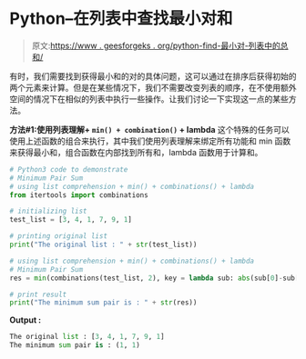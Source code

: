 # Python–在列表中查找最小对和

> 原文:[https://www . geesforgeks . org/python-find-最小对-列表中的总和/](https://www.geeksforgeeks.org/python-find-minimum-pair-sum-in-list/)

有时，我们需要找到获得最小和的对的具体问题，这可以通过在排序后获得初始的两个元素来计算。但是在某些情况下，我们不需要改变列表的顺序，在不使用额外空间的情况下在相似的列表中执行一些操作。让我们讨论一下实现这一点的某些方法。

**方法#1:使用列表理解+ `min() + combination()` + lambda**
这个特殊的任务可以使用上述函数的组合来执行，其中我们使用列表理解来绑定所有功能和 min 函数来获得最小和，组合函数在内部找到所有和，lambda 函数用于计算和。

```py
# Python3 code to demonstrate
# Minimum Pair Sum 
# using list comprehension + min() + combinations() + lambda
from itertools import combinations

# initializing list
test_list = [3, 4, 1, 7, 9, 1]

# printing original list
print("The original list : " + str(test_list))

# using list comprehension + min() + combinations() + lambda
# Minimum Pair Sum 
res = min(combinations(test_list, 2), key = lambda sub: abs(sub[0]-sub[1]))

# print result
print("The minimum sum pair is : " + str(res))
```

**Output :**

```py
The original list : [3, 4, 1, 7, 9, 1]
The minimum sum pair is : (1, 1)

```